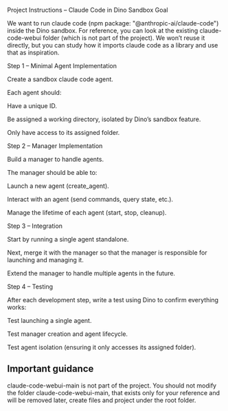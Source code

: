 Project Instructions – Claude Code in Dino Sandbox
Goal

We want to run claude code (npm package: "@anthropic-ai/claude-code") inside the Dino sandbox. For reference, you can look at the existing claude-code-webui folder (which is not part of the project). We won’t reuse it directly, but you can study how it imports claude code as a library and use that as inspiration.

Step 1 – Minimal Agent Implementation

Create a sandbox claude code agent.

Each agent should:

Have a unique ID.

Be assigned a working directory, isolated by Dino’s sandbox feature.

Only have access to its assigned folder.

Step 2 – Manager Implementation

Build a manager to handle agents.

The manager should be able to:

Launch a new agent (create_agent).

Interact with an agent (send commands, query state, etc.).

Manage the lifetime of each agent (start, stop, cleanup).

Step 3 – Integration

Start by running a single agent standalone.

Next, merge it with the manager so that the manager is responsible for launching and managing it.

Extend the manager to handle multiple agents in the future.

Step 4 – Testing

After each development step, write a test using Dino to confirm everything works:

Test launching a single agent.

Test manager creation and agent lifecycle.

Test agent isolation (ensuring it only accesses its assigned folder).


## Important guidance
claude-code-webui-main is not part of the project.
You should not modify the folder claude-code-webui-main, that exists only for your reference and will be removed later, create files and project under the root folder. 

